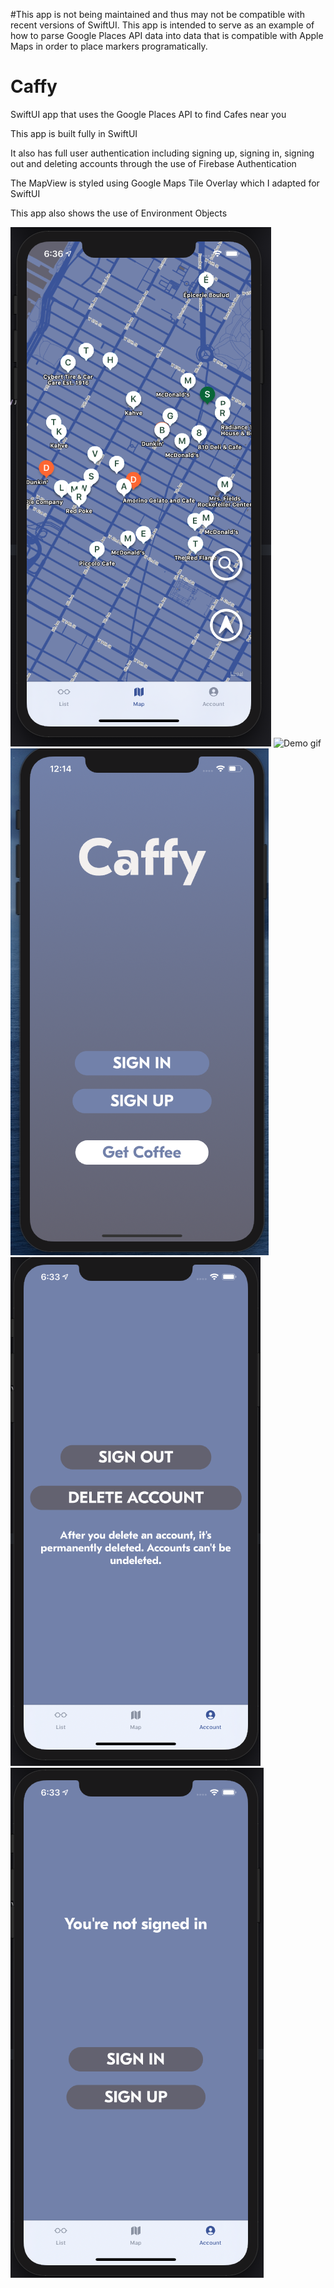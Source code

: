 #This app is not being maintained and thus may not be compatible with recent versions of SwiftUI. This app is intended to serve as an example of how to parse Google Places API data into data that is compatible with Apple Maps in order to place markers programatically.

# Caffy
 SwiftUI app that uses the Google Places API to find Cafes near you
 
 This app is built fully in SwiftUI
 
 It also has full user authentication including signing up, signing in, signing out and deleting accounts through the use of Firebase Authentication
 
 The MapView is styled using Google Maps Tile Overlay which I adapted for SwiftUI
 
 This app also shows the use of Environment Objects
 
![Mapview](https://github.com/jtchristie/Caffy/blob/master/Screenshots/MapView.png)
![Demo gif](https://github.com/jtchristie/Caffy/blob/master/Screenshots/demo.gif)
![Authentication Screen](https://github.com/jtchristie/Caffy/blob/master/Screenshots/Authentication%20Screen.png)
![Authentication Signed in](https://github.com/jtchristie/Caffy/blob/master/Screenshots/AuthenticationSignedIn.png)
![Authentication Not Signed in](https://github.com/jtchristie/Caffy/blob/master/Screenshots/AuthenticationNotSignedIn.png)
